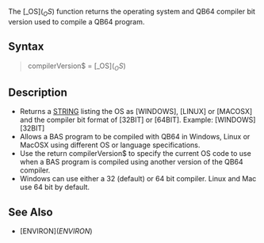The [_OS$](_OS$) function returns the operating system and QB64 compiler bit version used to compile a QB64 program.

## Syntax

> compilerVersion$ = [_OS$](_OS$)

## Description

* Returns a [STRING](STRING) listing the OS as [WINDOWS], [LINUX] or [MACOSX] and the compiler bit format of [32BIT] or [64BIT]. Example: [WINDOWS][32BIT]
* Allows a BAS program to be compiled with QB64 in Windows, Linux or MacOSX using different OS or language specifications.
* Use the return compilerVersion$ to specify the current OS code to use when a BAS program is compiled using another version of the QB64 compiler.
* Windows can use either a 32 (default) or 64 bit compiler. Linux and Mac use 64 bit by default.

## See Also

* [ENVIRON$](ENVIRON$)

